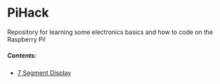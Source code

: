 # PiHack

Repository for learning some electronics basics and how to code on the Raspberry Pi!

##### Contents:

- [7 Segment Display](./seven)
